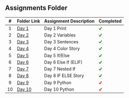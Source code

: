 ##  Assignments Folder

|   #   | Folder Link | Assignment Description  | Completed |
| :---: | ----------- | ----------------------- | --------- |
|   1   |[Day 1](./Day_1)|Day 1 Print           |<img src="https://github.com/ACHarrison32/4883-PT-Harrison/blob/main/index.png" width="10">|
|   2   |[Day 2](./Day_2)|Day 2 Variables       |<img src="https://github.com/ACHarrison32/4883-PT-Harrison/blob/main/index.png" width="10">|
|   3   |[Day 3](./Day_3)|Day 3 Sentences       |<img src="https://github.com/ACHarrison32/4883-PT-Harrison/blob/main/index.png" width="10">|
|   4   |[Day 4](./Day_4)|Day 4 Color Story     |<img src="https://github.com/ACHarrison32/4883-PT-Harrison/blob/main/index.png" width="10">|
|   5   |[Day 5](./Day_5)|Day 5 If/Else         |<img src="https://github.com/ACHarrison32/4883-PT-Harrison/blob/main/index.png" width="10">|
|   6   |[Day 6](./Day_6)|Day 6 Else If (ELIF)  |<img src="https://github.com/ACHarrison32/4883-PT-Harrison/blob/main/index.png" width="10">|
|   7   |[Day 7](./Day_7)|Day 7 Nested If       |<img src="https://github.com/ACHarrison32/4883-PT-Harrison/blob/main/index.png" width="10">|
|   8   |[Day 8](./Day_8)|Day 8 IF ELSE Story   |<img src="https://github.com/ACHarrison32/4883-PT-Harrison/blob/main/index.png" width="10">|
|   9   |[Day 9](./Day_9)|Day 9 Python          |<img src="https://github.com/ACHarrison32/4883-PT-Harrison/blob/main/images.png" width="10">|
|   10  |[Day 10](./Day_10)|Day 10 Python       |<img src="https://github.com/ACHarrison32/4883-PT-Harrison/blob/main/images.png" width="10">|
